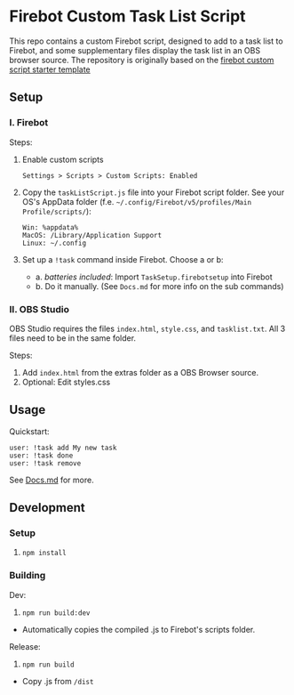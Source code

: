 # Firebot Custom Task List Script

This repo contains a custom Firebot script, designed to add to a task list to Firebot, and some supplementary files display the task list in an OBS browser source. The repository is originally based on the [firebot custom script starter template](https://github.com/crowbartools/firebot-custom-script-starter)

## Setup

### I. Firebot

Steps:

1. Enable custom scripts

   ```
   Settings > Scripts > Custom Scripts: Enabled
   ```

2. Copy the `taskListScript.js` file into your Firebot script folder. See your OS's AppData folder (f.e. `~/.config/Firebot/v5/profiles/Main Profile/scripts/`):

   ```
   Win: %appdata%
   MacOS: /Library/Application Support
   Linux: ~/.config
   ```

3. Set up a `!task` command inside Firebot. Choose a or b:

   - a. _batteries included_: Import `TaskSetup.firebotsetup` into Firebot
   - b. Do it manually. (See `Docs.md` for more info on the sub commands)

### II. OBS Studio

OBS Studio requires the files `index.html`, `style.css`, and `tasklist.txt`. All 3 files need to be in the same folder.

Steps:

1. Add `index.html` from the extras folder as a OBS Browser source.
2. Optional: Edit styles.css

## Usage

Quickstart:

```
user: !task add My new task
user: !task done
user: !task remove
```

See [Docs.md](Docs.md) for more.

## Development

### Setup

1. `npm install`

### Building

Dev:

1. `npm run build:dev`

- Automatically copies the compiled .js to Firebot's scripts folder.

Release:

1. `npm run build`

- Copy .js from `/dist`
